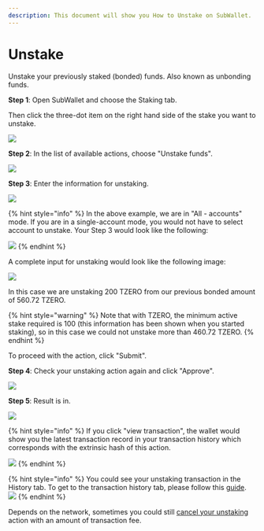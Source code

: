 ```yaml
---
description: This document will show you How to Unstake on SubWallet.
---
```


# Unstake

Unstake your previously staked (bonded) funds. Also known as unbonding funds.

**Step 1**: Open SubWallet and choose the Staking tab.&#x20;

Then click the three-dot item on the right hand side of the stake you want to unstake.&#x20;

![](<../../../.gitbook/assets/image (1603).png>)



**Step 2**: In the list of available actions, choose "Unstake funds".

![](<../../../.gitbook/assets/image (1462).png>)



**Step 3**: Enter the information for unstaking.&#x20;

![](<../../../.gitbook/assets/image (755).png>)

{% hint style="info" %}
In the above example, we are in "All - accounts" mode. If you are in a single-account mode, you would not have to select account to unstake. Your Step 3 would look like the following:

![](<../../../.gitbook/assets/image (756).png>)
{% endhint %}

A complete input for unstaking would look like the following image:

![](<../../../.gitbook/assets/image (757).png>)

In this case we are unstaking 200 TZERO from our previous bonded amount of 560.72 TZERO.&#x20;

{% hint style="warning" %}
Note that with TZERO, the minimum active stake required is 100 (this information has been shown when you started staking), so in this case we could not unstake more than 460.72 TZERO.&#x20;
{% endhint %}

To proceed with the action, click "Submit".



**Step 4**: Check your unstaking action again and click "Approve".

![](<../../../.gitbook/assets/image (758).png>)



**Step 5**: Result is in.&#x20;

![](<../../../.gitbook/assets/image (759).png>)

{% hint style="info" %}
If you click "view transaction", the wallet would show you the latest transaction record in your transaction history which corresponds with the extrinsic hash of this action.&#x20;

![](<../../../.gitbook/assets/image (760).png>)
{% endhint %}

{% hint style="info" %}
You could see your unstaking transaction in the History tab. To get to the transaction history tab, please follow this [guide](../../view-transaction-history.md).\
![](<../../../.gitbook/assets/image (762).png>)
{% endhint %}

Depends on the network, sometimes you could still [cancel your unstaking](broken-reference) action with an amount of transaction fee.&#x20;
